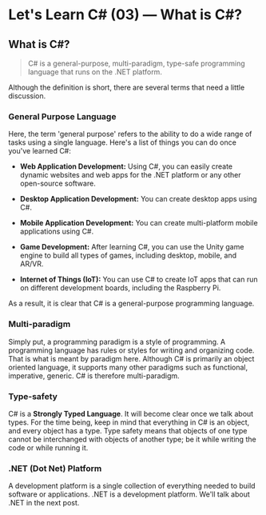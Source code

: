 # Let's Learn C# (03) — What is C#?


## What is C#?

> C# is a general-purpose, multi-paradigm, type-safe programming language that runs on the .NET platform.

Although the definition is short, there are several terms that need a little discussion.

### General Purpose Language

Here, the term 'general purpose' refers to the ability to do a wide range of tasks using a single language.  Here's a list of things you can do once you've learned C#:
 
  - **Web Application Development:** Using C#, you can easily create dynamic websites and web apps for the .NET platform or any other open-source software.
 
  - **Desktop Application Development:** You can create desktop apps using C#.
  
  - **Mobile Application Development:** You can create multi-platform mobile applications using C#.
  
  - **Game Development:** After learning C#, you can use the Unity game engine to build all types of games, including desktop, mobile, and AR/VR.
  
  - **Internet of Things (IoT):** You can use C# to create IoT apps that can run on different development boards, including the Raspberry Pi.
  
As a result, it is clear that C# is a general-purpose programming language.

### Multi-paradigm

Simply put, a programming paradigm is a style of programming. A programming language has rules or styles for writing and organizing code. That is what is meant by paradigm here. Although C# is primarily an object oriented language, it supports many other paradigms such as functional, imperative, generic. C# is therefore multi-paradigm.

### Type-safety

C# is a **Strongly Typed Language**. It will become clear once we talk about types. For the time being, keep in mind that everything in C# is an object, and every object has a type. Type safety means that objects of one type cannot be interchanged with objects of another type; be it while writing the code or while running it.

### .NET (Dot Net) Platform

A development platform is a single collection of everything needed to build software or applications. .NET is a development platform. We'll talk about .NET in the next post.


